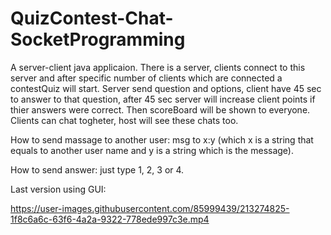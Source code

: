 # QuizContest-Chat-SocketProgramming
A server-client java applicaion.
There is a server, clients connect to this server and after specific number of clients which are connected a contestQuiz will start.
Server send question and options, client have 45 sec to answer to that question, after 45 sec server will increase client points if thier answers were correct.
Then scoreBoard will be shown to everyone.
Clients can chat togheter, host will see these chats too.

How to send massage to another user:
msg to x:y (which x is a string that equals to another user name and y is a string which is the message).

How to send answer:
just type 1, 2, 3 or 4.


Last version using GUI:



https://user-images.githubusercontent.com/85999439/213274825-1f8c6a6c-63f6-4a2a-9322-778ede997c3e.mp4

